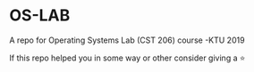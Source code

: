 # OS-LAB
A repo for Operating Systems Lab (CST 206) course -KTU 2019

If this repo helped you in some way or other consider giving a ⭐
